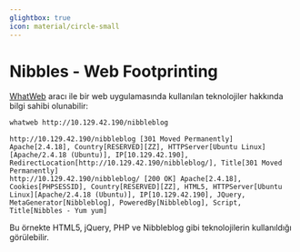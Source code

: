 ```yaml
---
glightbox: true
icon: material/circle-small
---
```


# Nibbles - Web Footprinting

[WhatWeb](https://www.morningstarsecurity.com/research/whatweb) aracı ile bir web uygulamasında kullanılan teknolojiler hakkında bilgi sahibi olunabilir:

```bash
whatweb http://10.129.42.190/nibbleblog
```

```text title="Output"
http://10.129.42.190/nibbleblog [301 Moved Permanently] Apache[2.4.18], Country[RESERVED][ZZ], HTTPServer[Ubuntu Linux][Apache/2.4.18 (Ubuntu)], IP[10.129.42.190], RedirectLocation[http://10.129.42.190/nibbleblog/], Title[301 Moved Permanently]
http://10.129.42.190/nibbleblog/ [200 OK] Apache[2.4.18], Cookies[PHPSESSID], Country[RESERVED][ZZ], HTML5, HTTPServer[Ubuntu Linux][Apache/2.4.18 (Ubuntu)], IP[10.129.42.190], JQuery, MetaGenerator[Nibbleblog], PoweredBy[Nibbleblog], Script, Title[Nibbles - Yum yum]
```

Bu örnekte HTML5, jQuery, PHP ve Nibbleblog gibi teknolojilerin kullanıldığı görülebilir.
